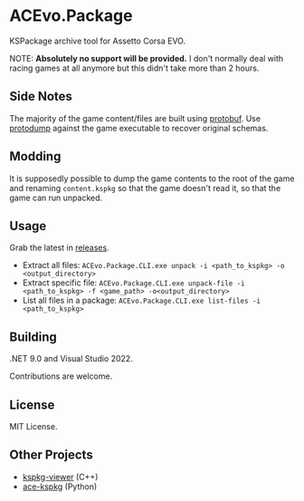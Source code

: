 # ACEvo.Package

KSPackage archive tool for Assetto Corsa EVO.

NOTE: **Absolutely no support will be provided.** I don't normally deal with racing games at all anymore but this didn't take more than 2 hours.

## Side Notes

The majority of the game content/files are built using [protobuf](https://protobuf.dev/). Use [protodump](https://github.com/arkadiyt/protodump) against the game executable to recover original schemas.

## Modding

It is supposedly possible to dump the game contents to the root of the game and renaming `content.kspkg` so that the game doesn't read it, so that the game can run unpacked.

## Usage

Grab the latest in [releases](https://github.com/Nenkai/ACEvo.Package/releases).
* Extract all files: `ACEvo.Package.CLI.exe unpack -i <path_to_kspkg> -o <output_directory>`
* Extract specific file: `ACEvo.Package.CLI.exe unpack-file -i <path_to_kspkg> -f <game_path> -o<output_directory>`
* List all files in a package: `ACEvo.Package.CLI.exe list-files -i <path_to_kspkg>`

## Building

.NET 9.0 and Visual Studio 2022.

Contributions are welcome.

## License

MIT License.

## Other Projects

* [kspkg-viewer](https://github.com/sa413x/kspkg-viewer) (C++)
* [ace-kspkg](https://github.com/ntpopgetdope/ace-kspkg) (Python)
